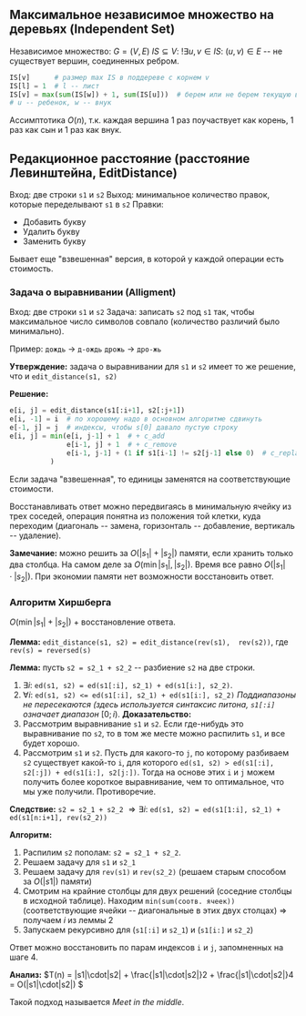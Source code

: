 ## Максимальное независимое множество на деревьях (Independent Set)

Независимое множество:
$G = (V, E)$
$IS \subseteq V : \ !\exists u, v \in IS: \ (u,v) \in E$ -- не существует вершин, соединенных ребром.

```python
IS[v]      # размер max IS в поддереве с корнем v
IS[l] = 1  # l -- лист
IS[v] = max(sum(IS[w]) + 1, sum(IS[u]))  # берем или не берем текущую вершину
# u -- ребенок, w -- внук
```
Ассимптотика $O(n)$, т.к. каждая вершина 1 раз поучаствует как корень, 1 раз как сын и 1 раз как внук.

## Редакционное расстояние (расстояние Левинштейна, EditDistance)

Вход: две строки `s1` и `s2`
Выход: минимальное количество правок, которые переделывают `s1` в `s2`
Правки:
* Добавить букву
* Удалить букву
* Заменить букву

Бывает еще "взвешенная" версия, в которой у каждой операции есть стоимость.

### Задача о выравнивании (Alligment)

Вход: две строки `s1` и `s2`
Задача: записать `s2` под `s1` так, чтобы максимальное число символов совпало (количество различий было минимально).

Пример:
`дождь` $\rightarrow$ `д-ождь`
`дрожь` $\rightarrow$ `дро-жь`

**Утверждение:** задача о выравнивании для `s1` и `s2` имеет то же решение, что и `edit_distance(s1, s2)`

**Решение:**

```python
e[i, j] = edit_distance(s1[:i+1], s2[:j+1])
e[i, -1] = i  # по хорошему надо в основном алгоритме сдвинуть
e[-1, j] = j  # индексы, чтобы s[0] давало пустую строку
e[i, j] = min(e[i, j-1] + 1  # + c_add
              e[i-1, j] + 1  # + c_remove
              e[i-1, j-1] + (1 if s1[i-1] != s2[j-1] else 0)  # c_replace
          )
```
Если задача "взвешенная", то единицы заменятся на соответствующие стоимости.

Восстанавливать ответ можно передвигаясь в минимальную ячейку из трех соседей, операция понятна из положения той клетки, куда переходим (диагональ -- замена, горизонталь -- добавление, вертикаль -- удаление).

**Замечание:** можно решить за $O(|s_1| + |s_2|)$ памяти, если хранить только два столбца. На самом деле за $O(\min{|s_1|, |s_2|})$. Время все равно $O(|s_1|\cdot|s_2|)$. При экономии памяти нет возможности восстановить ответ.

### Алгоритм Хиршберга

$O(\min{|s_1| + |s_2|})$ + восстановление ответа.

**Лемма:** `edit_distance(s1, s2) = edit_distance(rev(s1),  rev(s2))`, где `rev(s) = reversed(s)`

**Лемма:** пусть `s2 = s2_1 + s2_2` -- разбиение `s2` на две строки.
1. $\exists i:$ `ed(s1, s2) = ed(s1[:i], s2_1) + ed(s1[i:], s2_2)`.
2. $\forall i:$ `ed(s1, s2) <= ed(s1[:i], s2_1) + ed(s1[i:], s2_2)`
<i>Поддиапазоны не пересекаются (здесь используется синтаксис питона, `s1[:i]` означает диапазон</i> $[0; i)$.
**Доказательство:**
1. Рассмотрим выравнивание `s1` и `s2`. Если где-нибудь это выравнивание по `s2`, то в том же месте можно распилить `s1`, и все будет хорошо.
2. Рассмотрим `s1` и `s2`. Пусть для какого-то `j`, по которому разбиваем `s2` существует какой-то `i`, для которого `ed(s1, s2) > ed(s1[:i], s2[:j]) + ed(s1[i:], s2[j:])`. Тогда на основе этих `i` и `j` можем получить более короткое выравнивание, чем то оптимальное, что мы уже получили. Противоречие.

**Следствие:**
`s2 = s2_1 + s2_2` $\Rightarrow \exists i:$ `ed(s1, s2) = ed(s1[1:i], s2_1) + ed(s1[n:i+1], rev(s2_2))`

**Алгоритм:**
1. Распилим `s2` пополам: `s2 = s2_1 + s2_2`.
2. Решаем задачу для `s1` и `s2_1`
3. Решаем задачу для `rev(s1)` и `rev(s2_2)` (решаем старым способом за $O(|s1|)$ памяти)
4. Смотрим на крайние столбцы для двух решений (соседние столбцы в исходной таблице).
    Находим `min(sum(соотв. ячеек))` (соответствующие ячейки -- диагональные в этих двух столцах) $\Rightarrow$ получаем $i$ из леммы 2
5. Запускаем рекурсивно для (`s1[:i]` и `s2_1`) и (`s1[i:]` и `s2_2`)

Ответ можно восстановить по парам индексов `i` и `j`, запомненных на шаге 4.

**Анализ:**
$T(n) = |s1|\cdot|s2| + \frac{|s1|\cdot|s2|}2 + \frac{|s1|\cdot|s2|}4 = O(|s1|\cdot|s2|) $

Такой подход называется <i>Meet in the middle</i>.
